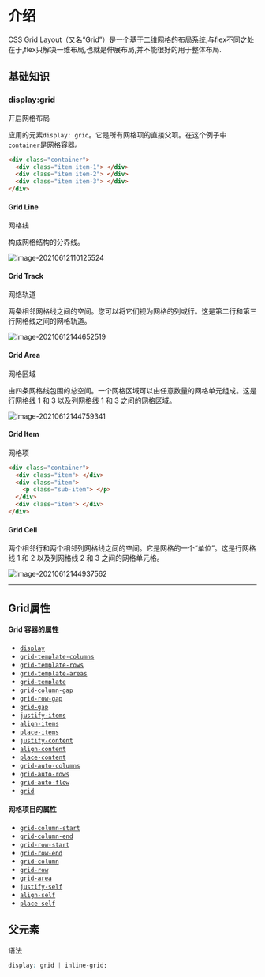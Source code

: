 # 介绍

CSS Grid Layout（又名“Grid”）是一个基于二维网格的布局系统,与flex不同之处在于,flex只解决一维布局,也就是伸展布局,并不能很好的用于整体布局.



## 基础知识

### display:grid

开启网格布局

应用的元素`display: grid`。它是所有网格项的直接父项。在这个例子中`container`是网格容器。

```html
<div class="container">
  <div class="item item-1"> </div>
  <div class="item item-2"> </div>
  <div class="item item-3"> </div>
</div>
```



#### Grid Line

网格线

构成网格结构的分界线。

![image-20210612110125524](C:\Users\Administrator\AppData\Roaming\Typora\typora-user-images\image-20210612110125524.png)

#### Grid Track

网络轨道

两条相邻网格线之间的空间。您可以将它们视为网格的列或行。这是第二行和第三行网格线之间的网格轨道。

![image-20210612144652519](C:\Users\Administrator\AppData\Roaming\Typora\typora-user-images\image-20210612144652519.png)

#### Grid Area

网格区域

由四条网格线包围的总空间。一个网格区域可以由任意数量的网格单元组成。这是行网格线 1 和 3 以及列网格线 1 和 3 之间的网格区域。

![image-20210612144759341](C:\Users\Administrator\AppData\Roaming\Typora\typora-user-images\image-20210612144759341.png)

#### Grid Item

网格项

```html
<div class="container">
  <div class="item"> </div>
  <div class="item">
    <p class="sub-item"> </p>
  </div>
  <div class="item"> </div>
</div>
```

#### Grid Cell

两个相邻行和两个相邻列网格线之间的空间。它是网格的一个“单位”。这是行网格线 1 和 2 以及列网格线 2 和 3 之间的网格单元格。

![image-20210612144937562](C:\Users\Administrator\AppData\Roaming\Typora\typora-user-images\image-20210612144937562.png)

****

## Grid属性

#### Grid 容器的属性

- [`display`](https://css-tricks.com/snippets/css/complete-guide-grid/#prop-display)
- [`grid-template-columns`](https://css-tricks.com/snippets/css/complete-guide-grid/#prop-grid-template-columns-rows)
- [`grid-template-rows`](https://css-tricks.com/snippets/css/complete-guide-grid/#prop-grid-template-columns-rows)
- [`grid-template-areas`](https://css-tricks.com/snippets/css/complete-guide-grid/#prop-grid-template-areas)
- [`grid-template`](https://css-tricks.com/snippets/css/complete-guide-grid/#prop-grid-template)
- [`grid-column-gap`](https://css-tricks.com/snippets/css/complete-guide-grid/#prop-grid-column-row-gap)
- [`grid-row-gap`](https://css-tricks.com/snippets/css/complete-guide-grid/#prop-grid-column-row-gap)
- [`grid-gap`](https://css-tricks.com/snippets/css/complete-guide-grid/#prop-grid-gap)
- [`justify-items`](https://css-tricks.com/snippets/css/complete-guide-grid/#prop-justify-items)
- [`align-items`](https://css-tricks.com/snippets/css/complete-guide-grid/#prop-align-items)
- [`place-items`](https://css-tricks.com/snippets/css/complete-guide-grid/#prop-place-items)
- [`justify-content`](https://css-tricks.com/snippets/css/complete-guide-grid/#prop-justify-content)
- [`align-content`](https://css-tricks.com/snippets/css/complete-guide-grid/#prop-align-content)
- [`place-content`](https://css-tricks.com/snippets/css/complete-guide-grid/#prop-place-content)
- [`grid-auto-columns`](https://css-tricks.com/snippets/css/complete-guide-grid/#prop-grid-auto-columns-rows)
- [`grid-auto-rows`](https://css-tricks.com/snippets/css/complete-guide-grid/#prop-grid-auto-columns-rows)
- [`grid-auto-flow`](https://css-tricks.com/snippets/css/complete-guide-grid/#prop-grid-auto-flow)
- [`grid`](https://css-tricks.com/snippets/css/complete-guide-grid/#prop-grid)

#### 网格项目的属性

- [`grid-column-start`](https://css-tricks.com/snippets/css/complete-guide-grid/#prop-grid-column-row-start-end)
- [`grid-column-end`](https://css-tricks.com/snippets/css/complete-guide-grid/#prop-grid-column-row-start-end)
- [`grid-row-start`](https://css-tricks.com/snippets/css/complete-guide-grid/#prop-grid-column-row-start-end)
- [`grid-row-end`](https://css-tricks.com/snippets/css/complete-guide-grid/#prop-grid-column-row-start-end)
- [`grid-column`](https://css-tricks.com/snippets/css/complete-guide-grid/#prop-grid-column-row)
- [`grid-row`](https://css-tricks.com/snippets/css/complete-guide-grid/#prop-grid-column-row)
- [`grid-area`](https://css-tricks.com/snippets/css/complete-guide-grid/#prop-grid-area)
- [`justify-self`](https://css-tricks.com/snippets/css/complete-guide-grid/#prop-justify-self)
- [`align-self`](https://css-tricks.com/snippets/css/complete-guide-grid/#prop-align-self)
- [`place-self`](https://css-tricks.com/snippets/css/complete-guide-grid/#prop-place-self)

## 父元素

语法

```css
display: grid | inline-grid;
```


